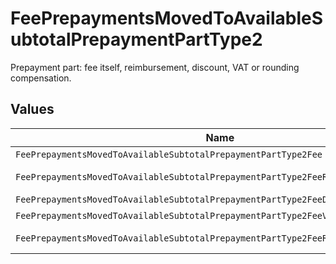 # FeePrepaymentsMovedToAvailableSubtotalPrepaymentPartType2

Prepayment part: fee itself, reimbursement, discount, VAT or rounding compensation.


## Values

| Name                                                                               | Value                                                                              |
| ---------------------------------------------------------------------------------- | ---------------------------------------------------------------------------------- |
| `FeePrepaymentsMovedToAvailableSubtotalPrepaymentPartType2Fee`                     | fee                                                                                |
| `FeePrepaymentsMovedToAvailableSubtotalPrepaymentPartType2FeeReimbursement`        | fee-reimbursement                                                                  |
| `FeePrepaymentsMovedToAvailableSubtotalPrepaymentPartType2FeeDiscount`             | fee-discount                                                                       |
| `FeePrepaymentsMovedToAvailableSubtotalPrepaymentPartType2FeeVat`                  | fee-vat                                                                            |
| `FeePrepaymentsMovedToAvailableSubtotalPrepaymentPartType2FeeRoundingCompensation` | fee-rounding-compensation                                                          |